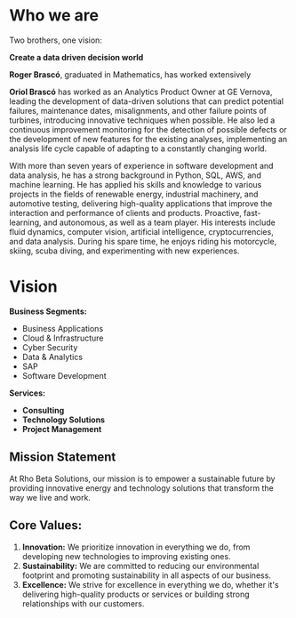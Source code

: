 # Who we are

Two brothers, one vision:

**Create a data driven decision world**

**Roger Brascó**, graduated in Mathematics, has worked extensively

**Oriol Brascó** has worked as an Analytics Product Owner at GE Vernova, leading the development of data-driven
solutions that can predict potential failures, maintenance dates, misalignments, and other failure points of turbines,
introducing innovative techniques when possible. He also led a continuous improvement monitoring for the detection of
possible defects or the development of new features for the existing analyses, implementing an analysis life cycle
capable of adapting to a constantly changing world.

With more than seven years of experience in software development and data analysis, he has a strong background in
Python, SQL, AWS, and machine learning. He has applied his skills and knowledge to various projects in the fields of
renewable energy, industrial machinery, and automotive testing, delivering high-quality applications that improve the
interaction and performance of clients and products. Proactive, fast-learning, and autonomous, as well as a team player.
His interests include fluid dynamics, computer vision, artificial intelligence, cryptocurrencies, and data analysis.
During his spare time, he enjoys riding his motorcycle, skiing, scuba diving, and experimenting with new experiences.

# Vision

**Business Segments:**

- Business Applications
- Cloud & Infrastructure
- Cyber Security
- Data & Analytics
- SAP
- Software Development

**Services:**

- **Consulting** 
- **Technology Solutions** 
- **Project Management**
## **Mission Statement**

At Rho Beta Solutions, our mission is to empower a sustainable future by providing innovative energy and technology
solutions that transform the way we live and work.

## **Core Values:**

1. **Innovation:** We prioritize innovation in everything we do, from developing new technologies to improving existing
   ones.
2. **Sustainability:** We are committed to reducing our environmental footprint and promoting sustainability in all
   aspects of our business.
3. **Excellence:** We strive for excellence in everything we do, whether it's delivering high-quality products or
   services or building strong relationships with our customers.
